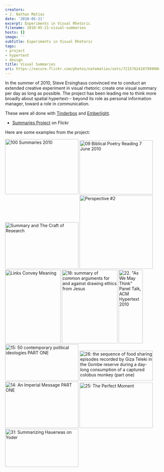 ```yaml
---
creators:
- J. Nathan Matias
date: '2010-05-21'
excerpt: Experiments in Visual Rhetoric
filename: 2010-05-21-visual-summaries
hosts: []
image: ''
subtitle: Experiments in Visual Rhetoric
tags:
- project
- hypertext
- design
title: Visual Summaries
uri: https://secure.flickr.com/photos/natematias/sets/72157624107999906/
---
```


<p>In the summer of 2010, Steve Ersinghaus convinced me to conduct an extended creative experiment in visual rhetoric: create one visual summary per day as long as possible. The project has been leading me to think more broadly about spatial hypertext-- beyond its role as personal information manager, toward a role in communication. </p>
<p>These were all done with <a href="http://eastgate.com/Tinderbox/">Tinderbox</a> and <a href="http://emberlight.net/">Emberlight</a>.</p>
<ul><li> <a href="http://www.flickr.com/photos/natematias/sets/72157624107999906/">Summaries Project</a> on Flickr</li></ul>

<p>Here are some examples from the project:</p>
<a title="100 Summaries 2010 by rubberpaw, on Flickr" href="http://www.flickr.com/photos/natematias/4626829817/"><img width="240" height="180" alt="100 Summaries 2010" src="https://farm5.static.flickr.com/4035/4626829817_b92f83e188_m.jpg"/></a> <a title="09 Biblical Poetry Reading 7 June 2010 by rubberpaw, on Flickr" href="http://www.flickr.com/photos/natematias/4657537109/"><img width="240" height="176" alt="09 Biblical Poetry Reading 7 June 2010" src="https://farm5.static.flickr.com/4025/4657537109_e09348f6bf_m.jpg"/></a>  <a title="Summary and The Craft of Research by rubberpaw, on Flickr" href="http://www.flickr.com/photos/natematias/4632928215/"><img width="240" height="152" alt="Summary and The Craft of Research" src="https://farm4.static.flickr.com/3356/4632928215_c1bee30234_m.jpg"/></a>  <a title="Perspective #2 by rubberpaw, on Flickr" href="http://www.flickr.com/photos/natematias/4661703924/"><img width="240" height="240" alt="Perspective #2" src="https://farm5.static.flickr.com/4059/4661703924_bdb2453f59_m.jpg"/></a> <a title="Links Convey Meaning by rubberpaw, on Flickr" href="http://www.flickr.com/photos/natematias/4667122411/"><img width="182" height="240" alt="Links Convey Meaning" src="https://farm2.static.flickr.com/1276/4667122411_a90bba99b1_m.jpg"/></a> <a title="18: summary of common arguments for and against drawing ethics from Jesus by rubberpaw, on Flickr" href="http://www.flickr.com/photos/natematias/4687715368/"><img width="182" height="240" alt="18: summary of common arguments for and against drawing ethics from Jesus" src="https://farm5.static.flickr.com/4068/4687715368_4f8ccbfdec_m.jpg"/></a>  <a title="22. &quot;As We May Think&quot; Panel Talk, ACM Hypertext 2010 by rubberpaw, on Flickr" href="http://www.flickr.com/photos/natematias/4708290474/"><img width="79" height="240" alt="22. &quot;As We May Think&quot; Panel Talk, ACM Hypertext 2010" src="https://farm5.static.flickr.com/4060/4708290474_fc5ddb8e0c_m.jpg"/></a> <a title="15: 50 contemporary political ideologies PART ONE by rubberpaw, on Flickr" href="http://www.flickr.com/photos/natematias/4676917658/"><img width="240" height="119" alt="15: 50 contemporary political ideologies PART ONE" src="https://farm5.static.flickr.com/4026/4676917658_ccc7baa1fb_m.jpg"/></a>  <a title="26: the sequence of food sharing episodes recorded by Giza Teleki in the Gombe reserve during a day-long consumption of a captured colobus monkey (part one) by rubberpaw, on Flickr" href="http://www.flickr.com/photos/natematias/4726444455/"><img width="240" height="98" alt="26: the sequence of food sharing episodes recorded by Giza Teleki in the Gombe reserve during a day-long consumption of a captured colobus monkey (part one)" src="https://farm2.static.flickr.com/1124/4726444455_a916769ea2_m.jpg"/></a> <a title="14: An Imperial Message PART ONE by rubberpaw, on Flickr" href="http://www.flickr.com/photos/natematias/4672620965/"><img width="240" height="151" alt="14: An Imperial Message PART ONE" src="https://farm2.static.flickr.com/1300/4672620965_50d038d315_m.jpg"/></a>  <a title="25: The Perfect Moment by rubberpaw, on Flickr" href="http://www.flickr.com/photos/natematias/4722158139/"><img width="240" height="148" alt="25: The Perfect Moment" src="https://farm2.static.flickr.com/1188/4722158139_81b7f2f85f_m.jpg"/></a> <a title="31: Summarizing Hauerwas on Yoder by rubberpaw, on Flickr" href="http://www.flickr.com/photos/natematias/4747563238/"><img width="240" height="124" alt="31: Summarizing Hauerwas on Yoder" src="https://farm5.static.flickr.com/4123/4747563238_6c6eb09d21_m.jpg"/>